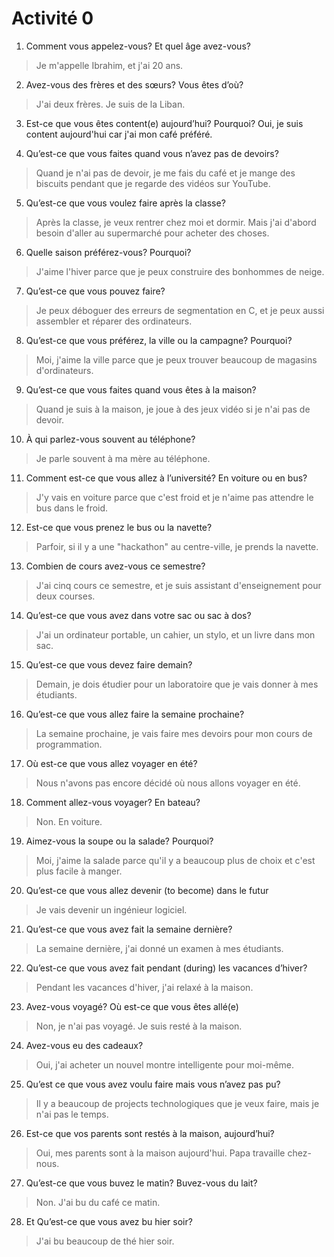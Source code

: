 # Activité 0

1. Comment vous appelez-vous? Et quel âge avez-vous?
> Je m'appelle Ibrahim, et j'ai 20 ans. 

2. Avez-vous des frères et des sœurs? Vous êtes d’où?
> J'ai deux frères. Je suis de la Liban.

3. Est-ce que vous êtes content(e) aujourd’hui? Pourquoi?
Oui, je suis content aujourd'hui car j'ai mon café préféré.

4. Qu’est-ce que vous faites quand vous n’avez pas de devoirs?
> Quand je n'ai pas de devoir, je me fais du café et je mange des biscuits pendant que je regarde des vidéos sur YouTube.

5. Qu’est-ce que vous voulez faire après la classe?
> Après la classe, je veux rentrer chez moi et dormir. Mais j'ai d'abord besoin d'aller au supermarché pour acheter des choses.

6. Quelle saison préférez-vous? Pourquoi?
> J'aime l'hiver parce que je peux construire des bonhommes de neige.

7. Qu’est-ce que vous pouvez faire?
> Je peux déboguer des erreurs de segmentation en C, et je peux aussi assembler et réparer des ordinateurs.

8. Qu’est-ce que vous préférez, la ville ou la campagne? Pourquoi?
> Moi, j'aime la ville parce que je peux trouver beaucoup de magasins d'ordinateurs. 

9. Qu’est-ce que vous faites quand vous êtes à la maison?
> Quand je suis à la maison, je joue à des jeux vidéo si je n'ai pas de devoir.

10. À qui parlez-vous souvent au téléphone?
> Je parle souvent à ma mère au téléphone.

11. Comment est-ce que vous allez à l’université? En voiture ou en bus?
> J'y vais en voiture parce que c'est froid et je n'aime pas attendre le bus dans le froid.

12. Est-ce que vous prenez le bus ou la navette?
> Parfoir, si il y a une "hackathon" au centre-ville, je prends la navette.

13. Combien de cours avez-vous ce semestre?
> J'ai cinq cours ce semestre, et je suis assistant d'enseignement pour deux courses. 

14. Qu’est-ce que vous avez dans votre sac ou sac à dos?
> J'ai un ordinateur portable, un cahier, un stylo, et un livre dans mon sac.

15. Qu’est-ce que vous devez faire demain?
> Demain, je dois étudier pour un laboratoire que je vais donner à mes étudiants.

16. Qu’est-ce que vous allez faire la semaine prochaine?
> La semaine prochaine, je vais faire mes devoirs pour mon cours de programmation.

17. Où est-ce que vous allez voyager en été?
> Nous n'avons pas encore décidé où nous allons voyager en été.

18. Comment allez-vous voyager? En bateau?
> Non. En voiture.

19.  Aimez-vous la soupe ou la salade? Pourquoi?
> Moi, j'aime la salade parce qu'il y a beaucoup plus de choix et c'est plus facile à manger.

20. Qu’est-ce que vous allez devenir (to become) dans le futur
> Je vais devenir un ingénieur logiciel.

21. Qu’est-ce que vous avez fait la semaine dernière?
> La semaine dernière, j'ai donné un examen à mes étudiants.

22. Qu’est-ce que vous avez fait pendant (during) les vacances d’hiver?
> Pendant les vacances d'hiver, j'ai relaxé à la maison. 

23. Avez-vous voyagé? Où est-ce que vous êtes allé(e)
> Non, je n'ai pas voyagé. Je suis resté à la maison.

24. Avez-vous eu des cadeaux?
> Oui, j'ai acheter un nouvel montre intelligente pour moi-même. 

25. Qu’est ce que vous avez voulu faire mais vous n’avez pas pu?
> Il y a beaucoup de projects technologiques que je veux faire, mais je n'ai pas le temps.

26. Est-ce que vos parents sont restés à la maison, aujourd’hui?
> Oui, mes parents sont à la maison aujourd'hui. Papa travaille chez-nous.

27. Qu’est-ce que vous buvez le matin? Buvez-vous du lait?
> Non. J'ai bu du café ce matin.

28. Et Qu’est-ce que vous avez bu hier soir?
> J'ai bu beaucoup de thé hier soir.
